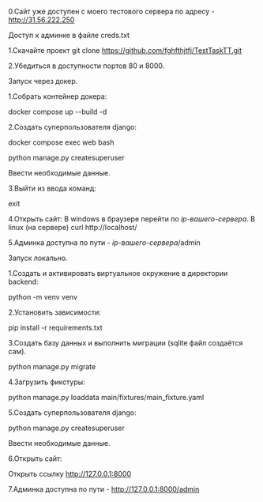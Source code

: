 0.Сайт уже доступен с моего тестового сервера по адресу - http://31.56.222.250

Доступ к админке в файле creds.txt

1.Скачайте проект git clone https://github.com/fghfthjtfj/TestTaskTT.git

2.Убедиться в доступности портов 80 и 8000.


Запуск через докер.

1.Собрать контейнер докера:

docker compose up --build -d


2.Создать суперпользователя django:
   
docker compose exec web bash

python manage.py createsuperuser

Ввести необходимые данные.

3.Выйти из ввода команд:

exit

4.Открыть сайт:
В windows в браузере перейти по *ip-вашего-сервера*.
В linux (на сервере) curl http://localhost/

5.Админка доступна по пути - *ip-вашего-сервера*/admin


Запуск локально.

1.Создать и активировать виртуальное окружение в директории backend:

python -m venv venv

2.Установить зависимости:

pip install -r requirements.txt

3.Создать базу данных и выполнить миграции (sqlite файл создаётся сам).

python manage.py migrate

4.Загрузить фикстуры:

python manage.py loaddata  main/fixtures/main_fixture.yaml

5.Создать суперпользователя django:

python manage.py createsuperuser

Ввести необходимые данные.

6.Открыть сайт:

Открыть ссылку http://127.0.0.1:8000

7.Админка доступна по пути - http://127.0.0.1:8000/admin
